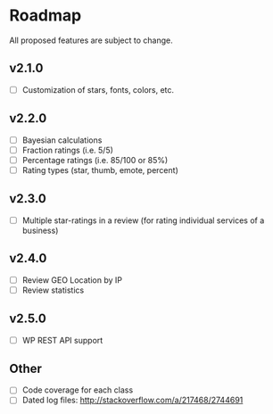 # Roadmap

All proposed features are subject to change.

## v2.1.0
- [ ] Customization of stars, fonts, colors, etc.

## v2.2.0
- [ ] Bayesian calculations
- [ ] Fraction ratings (i.e. 5/5)
- [ ] Percentage ratings (i.e. 85/100 or 85%)
- [ ] Rating types (star, thumb, emote, percent)

## v2.3.0
- [ ] Multiple star-ratings in a review (for rating individual services of a business)

## v2.4.0
- [ ] Review GEO Location by IP
- [ ] Review statistics

## v2.5.0
- [ ] WP REST API support

## Other
- [ ] Code coverage for each class
- [ ] Dated log files: http://stackoverflow.com/a/217468/2744691
